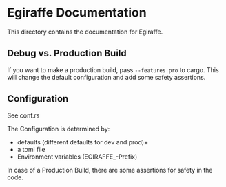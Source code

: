 # Egiraffe Documentation

This directory contains the documentation for Egiraffe.

## Debug vs. Production Build
If you want to make a production build, pass `--features pro` to cargo. This will change the default configuration and add some safety assertions.

## Configuration
See conf.rs

The Configuration is determined by:
* defaults (different defaults for dev and prod)+
* a toml file
* Environment variables (EGIRAFFE_-Prefix)

In case of a Production Build, there are some assertions for safety in the code.